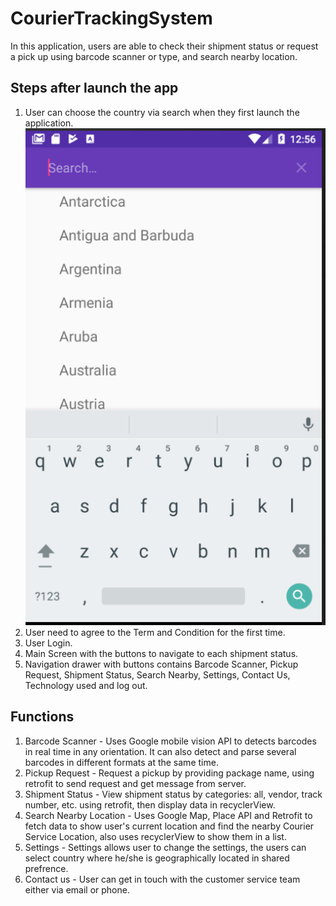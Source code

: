 # CourierTrackingSystem

In this application, users are able to check their shipment status or request a pick up using barcode scanner or type, and search nearby location.

## Steps after launch the app
1. User can choose the country via search when they first launch the application.
![image](https://github.com/LannyX/B16CourierTrackingSystem/blob/master/Screen%20Shot%202019-01-28%20at%2012.56.46%20PM.png)
2. User need to agree to the Term and Condition for the first time.
3. User Login.
4. Main Screen with the buttons to navigate to each shipment status.
5. Navigation drawer with buttons contains Barcode Scanner, Pickup Request, Shipment Status, Search Nearby, Settings, Contact Us, Technology used and log out.

## Functions
1. Barcode Scanner - Uses Google mobile vision API to detects barcodes in real time in any orientation. It can also detect and parse several barcodes in different formats at the same time.
2. Pickup Request - Request a pickup by providing package name, using retrofit to send request and get message from server.
3. Shipment Status - View shipment status by categories: all, vendor, track number, etc. using retrofit, then display data in recyclerView.
4. Search Nearby Location - Uses Google Map, Place API and Retrofit to fetch data to show user's current location and find the nearby Courier Service Location, also uses recyclerView to show them in a list. 
5. Settings - Settings allows user to change the settings, the users can select country where he/she is geographically located in shared prefrence. 
6. Contact us - User can get in touch with the customer service team either via email or phone.
